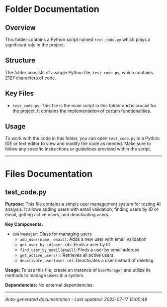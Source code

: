 # Folder Documentation

## Overview
This folder contains a Python script named `test_code.py` which plays a significant role in the project.

## Structure
The folder consists of a single Python file, `test_code.py`, which contains 2127 characters of code.

## Key Files
- `test_code.py`: This file is the main script in this folder and is crucial for the project. It contains the implementation of certain functionalities.

## Usage
To work with the code in this folder, you can open `test_code.py` in a Python IDE or text editor to view and modify the code as needed. Make sure to follow any specific instructions or guidelines provided within the script.

---

# Files Documentation

## test_code.py

**Purpose:** This file contains a simple user management system for testing AI analysis. It allows adding users with email validation, finding users by ID or email, getting active users, and deactivating users.

**Key Components:**
- `UserManager`: Class for managing users
  - `add_user(name, email)`: Adds a new user with email validation
  - `get_user_by_id(user_id)`: Finds a user by ID
  - `find_user_by_email(email)`: Finds a user by email address
  - `get_active_users()`: Retrieves all active users
  - `deactivate_user(user_id)`: Deactivates a user instead of deleting

**Usage:** To use this file, create an instance of `UserManager` and utilize its methods to manage users in a system.

**Dependencies:** No external dependencies.

---
*Auto-generated documentation - Last updated: 2025-07-17 15:00:48*
